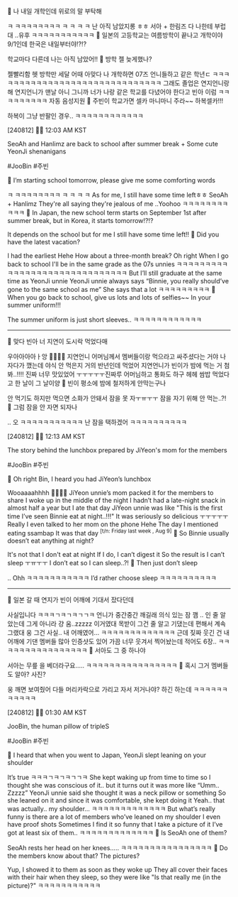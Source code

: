 🫧 나 내일 개학인데 위로의 말 부탁해

ㅋ
ㅋㅋㅋㅋㅋㅋㅋㅋ
ㅋ
ㅋ
ㅋ
ㅋ
난 아직
남았지롱 ㅎㅎ
서아 + 한림즈
다 나한테
부럽대
..유후
ㅋㅋㅋㅋㅋㅋㅋㅋㅋㅋㅋ
🫧 일본의 고등학교는 여름방학이 끝나고 개학이야 9/1인데 한국은 내일부터야⁉️⁉️

학교마다 다른데 나는 아직 남았어!!
🫧 방학 젤 늦게했나?

젤빨리함
헷
방학만 세달 어때
아맞다
나 개학하면
07즈 언니들하고
같은 학년ㄷ
ㅋㅋㅋㅋㅋㅋㅋㅋㅋㅋㅋㅋㅋㅋㅋㅋㅋㅋㅋㅋㅋㅋㅋㅋㅋㅋㅋㅋㅋㅋ
그래도 졸업은 연지언니랑 해
연지언니가 맨날
아니 그니까 너가 나랑 같은 학교를 다녔어야 한다고 빈아
이럼
ㅋㅋㅋㅋㅋㅋㅋㅋㅋ
자동 음성지원
🫧 주빈이 학교가면 셀카 마니마니 주라~~ 하복셀카!!!

하복이 그냥 반팔인 경우..
ㅋㅋㅋㅋㅋㅋㅋㅋㅋㅋㅋㅋ

[240812] 🐣💭 12:03 AM KST 

SeoAh and Hanlimz are back to school after summer break + Some cute YeonJi shenanigans

#JooBin #주빈


🫧 I’m starting school tomorrow, please give me some comforting words

ㅋ
ㅋㅋㅋㅋㅋㅋㅋㅋ
ㅋ
ㅋ
ㅋ
ㅋ
As for me, I still have some time leftㅎㅎ
SeoAh + Hanlimz
They're all saying they're jealous of me
..Yoohoo
ㅋㅋㅋㅋㅋㅋㅋㅋㅋㅋㅋ
🫧 In Japan, the new school term starts on September 1st after summer break, but in Korea, it starts tomorrow⁉️⁉️

It depends on the school but for me I still have some time left!!
🫧 Did you have the latest vacation?

I had the earliest
Hehe
How about a three-month break? 
Oh right
When I go back to school
I'll be in the same grade as the 07s unnies
ㅋㅋㅋㅋㅋㅋㅋㅋㅋㅋㅋㅋㅋㅋㅋㅋㅋㅋㅋㅋㅋㅋㅋㅋㅋㅋㅋㅋㅋㅋ
But I’ll still graduate at the same time as YeonJi unnie
YeonJi unnie always says
“Binnie, you really should’ve gone to the same school as me”
She says that a lot
ㅋㅋㅋㅋㅋㅋㅋㅋㅋ
🫧 When you go back to school, give us lots and lots of selfies~~ In your summer uniform!!!

The summer uniform is just short sleeves..
ㅋㅋㅋㅋㅋㅋㅋㅋㅋㅋㅋㅋ
___

🫧 맞다 빈아 너 지연이 도시락 먹었다매

우아아아아ㅏ앙
🥹🥹🥹🥹
지연언니 어머님께서 멤버들이랑 먹으라고 싸주셨다는 거야
나 자다가 깼는데
야식 안 먹은지 거의 반년인데
먹었어
지연언니가 빈이가 밤에 먹는 거 첨봐..!!!!
진짜 너무 맛있었어
ㅜㅜㅜㅜㅜ진짜루
어머님하고 통화도 하구
헤헤
쌈밥 먹었다고 한 날이
그 날이양
🫧 빈이 평소에 밤에 철저하게 안막는구나

안 먹기도 하지만
먹으면 소화가 안돼서
잠을 못 자ㅜㅠㅜㅜ
잠을 자기 위해 안 먹는..?!
🫧 그럼 잠을 안 자면 되자나

..
오
ㅋㅋㅋㅋㅋㅋㅋㅋㅋㅋㅋ
난 잠을 택하겠어
ㅋㅋㅋㅋㅋㅋㅋㅋㅋㅋ

[240812] 🐣💭 12:13 AM KST

The story behind the lunchbox prepared by JiYeon's mom for the members

#JooBin #주빈

🫧 Oh right Bin, I heard you had JiYeon’s lunchbox

Wooaaaahhhh
🥹🥹🥹🥹
JiYeon unnie’s mom packed it for the members to share
I woke up in the middle of the night
I hadn’t had a late-night snack in almost half a year but I ate that day
JiYeon unnie was like "This is the first time I’ve seen Binnie eat at night..!!!" 
It was seriously so delicious
ㅜㅜㅜㅜㅜ Really
I even talked to her mom on the phone
Hehe
The day I mentioned eating ssambap
It was that day <sup>[t/n: Friday last week , Aug 9]</sup>
🫧 So Binnie usually doesn’t eat anything at night?

It's not that I don't eat at night 
If I do, I can’t digest it
So the result is I can’t sleep ㅜㅠㅜㅜ
I don’t eat so I can sleep..?!
🫧 Then just don’t sleep

..
Ohh
ㅋㅋㅋㅋㅋㅋㅋㅋㅋㅋㅋ
I’d rather choose sleep
ㅋㅋㅋㅋㅋㅋㅋㅋㅋㅋ
___
🫧 일본 갈 때 연지가 빈이 어깨에 기대서 잤다던데

사실입니다
ㅋㅋㅋㄱㅋㄱㅋㄱㄱㅋ
언니가 중간중간 깨길래
의식 있는 잠 깸 .. 인 줄 알았는데
그게 아니라 걍 움..zzzzz
이거였대
목받이 그건 줄 알고
기댔는데
편해서 계속 그랬대
웅 그건 사실.. 내 어깨였어…
ㅋㅋㅋㅋㅋㅋㅋㅋㅋㅋㅋㅋㅋ
근데 짖짜 웃긴 건
내 어깨에 기댄 멤버들
많아
인증샷도 있어
가끔 너무 웃겨서
찍어놨는데
적어도 6장..
ㅋㅋㅋㅋㅋㅋㅋㅋㅋㅋㅋㅋㅋㅋㅋㅋ
🫧 서아도 그 중 하나야

서아는 무릎
을 베더라구요…..
ㅋㅋㅋㅋㅋㅋㅋㅋㅋㅋㅋㅋㅋㅋㅋㅋ
🫧 혹시 그거 멤버들도 알아? 사진?

웅 깨면 보여줬어
다들 머리카락으로 가리고 자서 저거나야? 하긴 하는데
ㅋㅋㅋㅋㅋㅋㅋㅋㅋㅋㅋ


[240812] 🐣💭 01:30 AM KST

JooBin, the human pillow of tripleS

#JooBin #주빈

🫧 I heard that when you went to Japan, YeonJi slept leaning on your shoulder

It’s true
ㅋㅋㅋㄱㅋㄱㅋㄱㄱㅋ
She kept waking up from time to time
so I thought she was conscious of it.. 
but it turns out it was more like “Umm.. Zzzzz”
YeonJi unnie said she thought it was a neck pillow or something
So she leaned on it and since it was comfortable, she kept doing it
Yeah.. that was actually.. my shoulder...
ㅋㅋㅋㅋㅋㅋㅋㅋㅋㅋㅋㅋㅋ
But what’s really funny is
there are a lot of members who’ve leaned on my shoulder
I even have proof shots
Sometimes I find it so funny
that I take a picture of it
I’ve got at least six of them..
ㅋㅋㅋㅋㅋㅋㅋㅋㅋㅋㅋㅋㅋ
🫧 Is SeoAh one of them?

SeoAh rests her head on her knees…..
ㅋㅋㅋㅋㅋㅋㅋㅋㅋㅋㅋㅋㅋㅋㅋㅋ
🫧 Do the members know about that? The pictures?

Yup, I showed it to them as soon as they woke up
They all cover their faces with their hair when they sleep, so they were like "Is that really me (in the picture)?"
ㅋㅋㅋㅋㅋㅋㅋㅋㅋㅋㅋ
